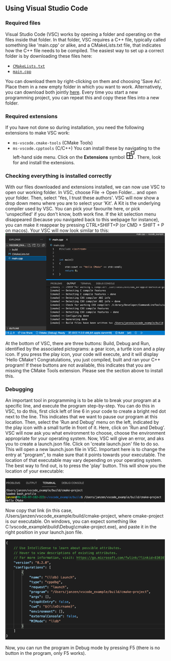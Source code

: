 ## Using Visual Studio Code

### Required files
Visual Studio Code (VSC) works by opening a folder and operating on the files inside that folder. 
In that folder, VSC requires a C++ file, typically called something like 'main.cpp' or alike, and
a CMakeLists.txt file, that indicates how the C++ file needs to be compiled.
The easiest way to set up a correct folder is by downloading these files here: 

- [`CMakeLists.txt`](https://github.com/HHildenbrandt/uwp_vscode_setup/blob/master/cmake-project/CMakeLists.txt)
- [`main.cpp`](https://github.com/HHildenbrandt/uwp_vscode_setup/blob/master/cmake-project/main.cpp)

You can 
download them by right-clicking on them and choosing 'Save As'. Place them in a new empty folder in which you 
want to work. Alternatively, you can download both jointly [here](https://github.com/HHildenbrandt/uwp_vscode_setup/tree/master/cmake-project).
Every time you start a new programming project, you can repeat this and copy these files into a new folder.

### Required extensions
If you have not done so during installation, you need the following extensions to make VSC work:
- `ms-vscode.cmake-tools` (CMake Tools)
- `ms-vscode.cpptools` (C/C++)
You can install these by navigating to the left-hand side menu. Click on the **Extensions** symbol ![ext](img/extensions.png). 
There, look for and install the extensions.

### Checking everything is installed correctly
With our files downloaded and extensions installed, we can now use VSC to open our working folder. In VSC, choose File -> Open Folder... and 
open your folder. Then, select 'Yes, I trust these authors'. VSC will now show a drop down menu where you are to select your 'Kit'. A Kit
is the underlying compiler used by VSC. You can pick your favourite here, or pick 'unspecified' if you don't know, both work fine. 
If the kit selection menu disappeared (because you navigated back to this webpage for instance), you can make it reappear by pressing
CTRL+SHIFT+P (or CMD + SHIFT + P on macos). 
Your VSC will now look similar to this:
<img src="https://raw.githubusercontent.com/rugtres/programming4biologists/gh-pages/img/vscode.png" width = 500>

At the bottom of VSC, there are three buttons: Build, Debug and Run, identified by the associated pictograms: a gear icon, a turtle icon and a play icon.
If you press the play icon, your code will execute, and it will display 'Hello CMake'! Congratulations, you just compiled, built and ran your C++ program!
If these buttons are not available, this indicates that you are missing the CMake Tools extension. Please see the section above to install this.

### Debugging
An important tool in programming is to be able to break your program at a specific line, and execute the program step-by-step. 
You can do this in VSC, to do this, first click left of line 6 in your code to create a bright red dot next to the line. This indicates that we want to pause our program at this 
location. Then, select the 'Run and Debug' menu on the left, indicated by the play icon with a small turtle in front of it.
Here, click on 'Run and Debug'. VSC will now ask you what environment to choose, choose the environment appropriate for your operating system. Now, VSC will give an error, and aks you to create a launch.json file. Click on 'create launch.json' file to do so. 
This will open a new launch.json file in VSC. Important here is to change the entry at "program", to make sure that it points towards your executable. The location of that executable may vary depending on your operating system. The best way to find out, is to press the 'play' button. This will show you the location of your executable:

<img src="https://raw.githubusercontent.com/rugtres/programming4biologists/gh-pages/img/program_link.png" width = 500>
                                                                                                          
Now copy that link (in this case, /Users/janzen/vscode_example/build/cmake-project, where cmake-project is our executable. On windows, you can expect something like C:\\vscode_example\\build\\Debug\\cmake-project.exe), and paste it in the right position in your launch.json file.  

<img src="https://raw.githubusercontent.com/rugtres/programming4biologists/gh-pages/img/launch_json_macos.png" width = 500>

Now, you can run the program in Debug mode by pressing F5 (there is no button in the program, only F5 works). 

